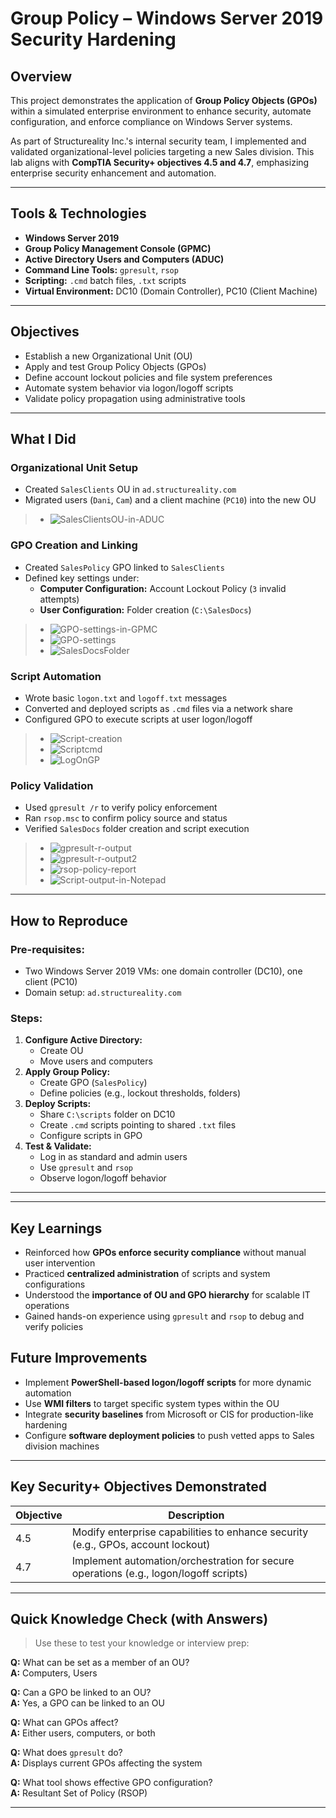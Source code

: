 # Group Policy – Windows Server 2019 Security Hardening

## Overview

This project demonstrates the application of **Group Policy Objects (GPOs)** within a simulated enterprise environment to enhance security, automate configuration, and enforce compliance on Windows Server systems. 

As part of Structureality Inc.'s internal security team, I implemented and validated organizational-level policies targeting a new Sales division. This lab aligns with **CompTIA Security+ objectives 4.5 and 4.7**, emphasizing enterprise security enhancement and automation.

---

## Tools & Technologies

- **Windows Server 2019**
- **Group Policy Management Console (GPMC)**
- **Active Directory Users and Computers (ADUC)**
- **Command Line Tools:** `gpresult`, `rsop`
- **Scripting:** `.cmd` batch files, `.txt` scripts
- **Virtual Environment:** DC10 (Domain Controller), PC10 (Client Machine)

---

## Objectives

- Establish a new Organizational Unit (OU)
- Apply and test Group Policy Objects (GPOs)
- Define account lockout policies and file system preferences
- Automate system behavior via logon/logoff scripts
- Validate policy propagation using administrative tools

---

## What I Did

### Organizational Unit Setup
- Created `SalesClients` OU in `ad.structureality.com`
- Migrated users (`Dani`, `Cam`) and a client machine (`PC10`) into the new OU
> - ![SalesClientsOU-in-ADUC](https://github.com/user-attachments/assets/bb533744-87d9-478d-9c5b-fe0bf3b15e09)
### GPO Creation and Linking
- Created `SalesPolicy` GPO linked to `SalesClients`
- Defined key settings under:
  - **Computer Configuration:** Account Lockout Policy (`3` invalid attempts)
  - **User Configuration:** Folder creation (`C:\SalesDocs`)
> - ![GPO-settings-in-GPMC](https://github.com/user-attachments/assets/0e7a720c-efd0-4d46-86db-92392fb444fd)
> - ![GPO-settings](https://github.com/user-attachments/assets/bf357418-ad0c-4419-a1f6-556e9ccb49f8)
> - ![SalesDocsFolder](https://github.com/user-attachments/assets/40a97dfd-cedb-4422-86ba-b2d5e9c66ae1)
### Script Automation
- Wrote basic `logon.txt` and `logoff.txt` messages
- Converted and deployed scripts as `.cmd` files via a network share
- Configured GPO to execute scripts at user logon/logoff
> - ![Script-creation](https://github.com/user-attachments/assets/1af50729-34fc-45e9-826f-a52a78152a12)
> - ![Scriptcmd](https://github.com/user-attachments/assets/2d6b958a-887d-4025-8a14-db56f90b9743)
> - ![LogOnGP](https://github.com/user-attachments/assets/7b9f87db-db60-4494-8c27-c5faa47ba806)


### Policy Validation
- Used `gpresult /r` to verify policy enforcement
- Ran `rsop.msc` to confirm policy source and status
- Verified `SalesDocs` folder creation and script execution
> - ![gpresult-r-output](https://github.com/user-attachments/assets/697b52cf-4fc8-4f10-9c07-9125f1d221fa)
> - ![gpresult-r-output2](https://github.com/user-attachments/assets/dc65cc2a-25d6-4fa4-ac42-4a92e5383d83)
> - ![rsop-policy-report](https://github.com/user-attachments/assets/f88cc824-1f99-40fd-9f2c-da37feb87bc5)
> - ![Script-output-in-Notepad](https://github.com/user-attachments/assets/62b36936-eadf-456e-b6b3-d41671479555)
---

## How to Reproduce

### Pre-requisites:
- Two Windows Server 2019 VMs: one domain controller (DC10), one client (PC10)
- Domain setup: `ad.structureality.com`

### Steps:
1. **Configure Active Directory:**
   - Create OU
   - Move users and computers
2. **Apply Group Policy:**
   - Create GPO (`SalesPolicy`)
   - Define policies (e.g., lockout thresholds, folders)
3. **Deploy Scripts:**
   - Share `C:\scripts` folder on DC10
   - Create `.cmd` scripts pointing to shared `.txt` files
   - Configure scripts in GPO
4. **Test & Validate:**
   - Log in as standard and admin users
   - Use `gpresult` and `rsop`
   - Observe logon/logoff behavior

---

---

## Key Learnings

- Reinforced how **GPOs enforce security compliance** without manual user intervention
- Practiced **centralized administration** of scripts and system configurations
- Understood the **importance of OU and GPO hierarchy** for scalable IT operations
- Gained hands-on experience using `gpresult` and `rsop` to debug and verify policies


## Future Improvements

- Implement **PowerShell-based logon/logoff scripts** for more dynamic automation
- Use **WMI filters** to target specific system types within the OU
- Integrate **security baselines** from Microsoft or CIS for production-like hardening
- Configure **software deployment policies** to push vetted apps to Sales division machines

---

## Key Security+ Objectives Demonstrated

| Objective | Description |
|----------|-------------|
| 4.5 | Modify enterprise capabilities to enhance security (e.g., GPOs, account lockout) |
| 4.7 | Implement automation/orchestration for secure operations (e.g., logon/logoff scripts) |

---

## Quick Knowledge Check (with Answers)

> Use these to test your knowledge or interview prep:

**Q:** What can be set as a member of an OU?  
**A:** Computers, Users

**Q:** Can a GPO be linked to an OU?  
**A:** Yes, a GPO can be linked to an OU

**Q:** What can GPOs affect?  
**A:** Either users, computers, or both

**Q:** What does `gpresult` do?  
**A:** Displays current GPOs affecting the system

**Q:** What tool shows effective GPO configuration?  
**A:** Resultant Set of Policy (RSOP)

---
